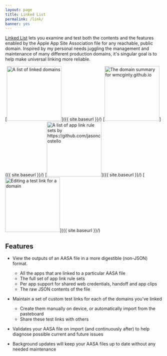 ```yaml
---
layout: page
title: Linked List
permalink: /link/
banner: yes
---
```


[Linked List](https://apps.apple.com/us/app/linked-list/id1522236657) lets you examine and test both the contents and the features enabled by the Apple App Site Association file for any reachable, public domain. Inspired by my personal needs juggling the management and maintenance of many different production domains, it's singular goal is to help make universal linking more reliable.

[<img src="{{ site.baseurl }}/images/linked_list.png" alt="A list of linked domains" style="width: 175px;"/>]({{ site.baseurl }}/)
[<img src="{{ site.baseurl }}/images/linked_list_1.png" alt="The domain summary for wmcginty.github.io" style="width: 175px;"/>]({{ site.baseurl }}/)
[<img src="{{ site.baseurl }}/images/linked_list_2.png" alt="A list of app link rule sets by https://github.com/jasoncostello" style="width: 175px;"/>]({{ site.baseurl }}/)
[<img src="{{ site.baseurl }}/images/linked_list_3.png" alt="Editing a test link for a domain" style="width: 175px;"/>]({{ site.baseurl }}/)

## Features

- View the outputs of an AASA file in a more digestible (non-JSON) format.
  - All the apps that are linked to a particular AASA file
  - The full set of app link rule sets
  - Per app support for shared web credentials, handoff and app clips
  - The raw JSON contents of the file

- Maintain a set of custom test links for each of the domains you've linked
  - Create them manually on device, or automatically import from the pasteboard
  - Share these test links with others

- Validates your AASA file on import (and continuously after) to help diagnose possible current and future issues

- Background updates will keep your AASA files up to date without any needed maintenance
